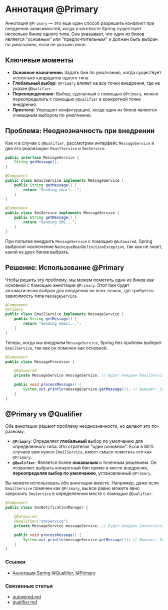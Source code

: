 # Аннотация @Primary

Аннотация `@Primary` — это еще один способ разрешить конфликт при внедрении зависимостей, когда в контексте Spring существует несколько бинов одного типа. Она указывает, что один из бинов является "основным" или "предпочтительным" и должен быть выбран по умолчанию, если не указано иное.

## Ключевые моменты

*   **Основное назначение:** Задать бин по умолчанию, когда существует несколько кандидатов одного типа.
*   **Глобальный выбор:** `@Primary` влияет на все точки внедрения, где не указан `@Qualifier`.
*   **Переопределение:** Выбор, сделанный с помощью `@Primary`, можно переопределить с помощью `@Qualifier` в конкретной точке внедрения.
*   **Простота:** Упрощает конфигурацию, когда один из бинов является очевидным выбором по умолчанию.

## Проблема: Неоднозначность при внедрении

Как и в случае с `@Qualifier`, рассмотрим интерфейс `MessageService` и две его реализации: `EmailService` и `SmsService`.

```java
public interface MessageService {
    String getMessage();
}

@Component
public class EmailService implements MessageService {
    public String getMessage() {
        return "Sending email...";
    }
}

@Component
public class SmsService implements MessageService {
    public String getMessage() {
        return "Sending SMS...";
    }
}
```

При попытке внедрить `MessageService` с помощью `@Autowired`, Spring выбросит исключение `NoUniqueBeanDefinitionException`, так как не знает, какой из двух бинов выбрать.

## Решение: Использование @Primary

Чтобы решить эту проблему, мы можем пометить один из бинов как основной с помощью аннотации `@Primary`. Этот бин будет автоматически выбран для внедрения во всех точках, где требуется зависимость типа `MessageService`.

```java
@Component
@Primary
public class EmailService implements MessageService {
    public String getMessage() {
        return "Sending email...";
    }
}
```

Теперь, когда мы внедряем `MessageService`, Spring без проблем выберет `EmailService`, так как он помечен как основной.

```java
@Component
public class MessageProcessor {

    @Autowired
    private MessageService messageService; // Будет внедрен EmailService

    public void processMessage() {
        System.out.println(messageService.getMessage()); // Выведет: Sending email...
    }
}
```

## @Primary vs @Qualifier

Обе аннотации решают проблему неоднозначности, но делают это по-разному:

*   **`@Primary`**: Определяет **глобальный** выбор по умолчанию для определенного типа. Это стратегия "один основной". Если в 90% случаев вам нужен `EmailService`, имеет смысл пометить его как `@Primary`.
*   **`@Qualifier`**: Является более **локальным** и точечным решением. Он позволяет выбрать конкретный бин прямо в месте внедрения, **переопределяя выбор по умолчанию**, установленный `@Primary`.

Вы можете использовать обе аннотации вместе. Например, даже если `EmailService` помечен как `@Primary`, вы все равно можете явно запросить `SmsService` в определенном месте с помощью `@Qualifier`.

```java
@Component
public class SmsNotificationManager {

    @Autowired
    @Qualifier("smsService")
    private MessageService messageService; // Будет внедрен SmsService, несмотря на @Primary

    public void processMessage() {
        System.out.println(messageService.getMessage()); // Выведет: Sending SMS...
    }
}
```

### Ссылки
* [Аннотация Spring @Qualifier, @Primary](https://www.baeldung.com/spring-qualifier-annotation)

### Связанные статьи
* [autowired.md](autowired.md)
* [qualifier.md](qualifier.md)
